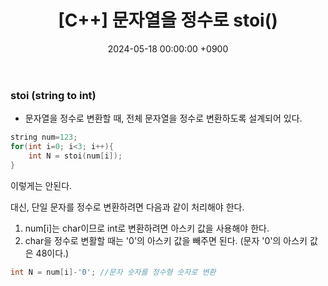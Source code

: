 ﻿---
#classes: wide
#toc: true
#toc_label: "My Table of Contents"
#toc_icon: "cog"
layout: single
title: "[C++] 문자열을 정수로 stoi()"
date: "2024-05-18 00:00:00 +0900"
last_modified_at: "2024-05-18 00:00:00 +0900"
categories:
  - C++
tags:
  - c++
author_profile: true
sidebar:
    nav: docs
---

### stoi (string to int)
- 문자열을 정수로 변환할 때, 전체 문자열을 정수로 변환하도록 설계되어 있다.

```c++
string num=123;
for(int i=0; i<3; i++){
	int N = stoi(num[i]);
} 
```
이렇게는 안된다.

대신, 단일 문자를 정수로 변환하려면 다음과 같이 처리해야 한다.
1. num[i]는 char이므로 int로 변환하려면 아스키 값을 사용해야 한다.
2. char을 정수로 변활할 때는 '0'의 아스키 값을 빼주면 된다. (문자 '0'의 아스키 값은 48이다.)

```c++
int N = num[i]-'0'; //문자 숫자를 정수형 숫자로 변환
```